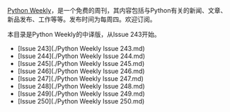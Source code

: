 [Python Weekly](http://www.pythonweekly.com/)，是一个免费的周刊，其内容包括与Python有关的新闻、文章、新品发布、工作等等。发布时间为每周四。欢迎订阅。

本目录是Python Weekly的中译版，从Issue 243开始。

- [Issue 243](./Python Weekly Issue 243.md)
- [Issue 244](./Python Weekly Issue 244.md)
- [Issue 245](./Python Weekly Issue 245.md)
- [Issue 246](./Python Weekly Issue 246.md)
- [Issue 247](./Python Weekly Issue 247.md)
- [Issue 248](./Python Weekly Issue 248.md)
- [Issue 249](./Python Weekly Issue 249.md)
- [Issue 250](./Python Weekly Issue 250.md)